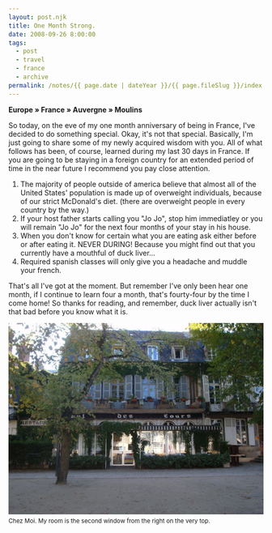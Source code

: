 ```yaml
---
layout: post.njk
title: One Month Strong.
date: 2008-09-26 8:00:00
tags:
  - post
  - travel
  - france
  - archive
permalink: /notes/{{ page.date | dateYear }}/{{ page.fileSlug }}/index.html
---
```


**Europe » France » Auvergne » Moulins**

So today, on the eve of my one month anniversary of being in France, I've decided to do something special. Okay, it's not that special. Basically, I'm just going to share some of my newly acquired wisdom with you. All of what follows has been, of course, learned during my last 30 days in France. If you are going to be staying in a foreign country for an extended period of time in the near future I recommend you pay close attention.

<ol>
<li class="clean"><span>The majority of people outside of america believe that almost all of the United States' population is made up of overweight individuals, because of our strict McDonald's diet. (there are overweight people in every country by the way.)</span></li>

<li class="clean"><span>If your host father starts calling you "Jo Jo", stop him immediatley or you will remain "Jo Jo" for the next four months of your stay in his house.</span></li>

<li class="clean"><span>When you don't know for certain what you are eating ask either before or after eating it. NEVER DURING! Because you might find out that you currently have a mouthful of duck liver...</span></li>

<li class="clean"><span>Required spanish classes will only give you a headache and muddle your french.</span></li>
</ol>


That's all I've got at the moment. But remember I've only been hear one month, if I continue to learn four a month, that's fourty-four by the time I come home! So thanks for reading, and remember, duck liver actually isn't that bad before you know what it is.

<div><img src="/img/blog-archive/month-1.jpg" class="blog-pic container" alt="The group."/></div>
<div class="center-text"><small>Chez Moi. My room is the second window from the right on the very top.
</small></div><br />
